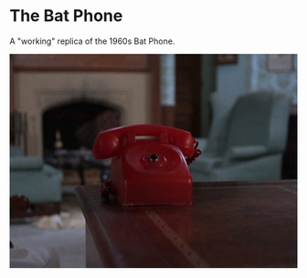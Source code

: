 # The Bat Phone

A "working" replica of the 1960s Bat Phone.

[![The Bat Phone](/images/batphone.jpg)](https://www.youtube.com/watch?v=pNO0ECHTP5A)